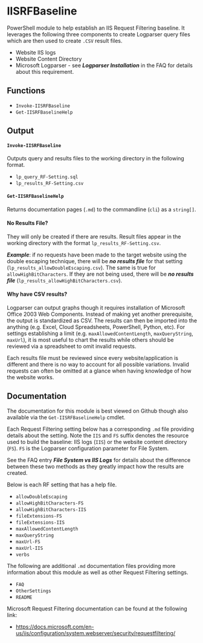 # IISRFBaseline #

PowerShell module to help establish an IIS Request Filtering baseline. It leverages the following three components to create Logparser query files which are then used to create `.CSV` result files.

* Website IIS logs
* Website Content Directory
* Microsoft Logparser - see ***Logparser Installation*** in the FAQ for details about this requirement.

## Functions ##

* `Invoke-IISRFBaseline`
* `Get-IISRFBaselineHelp`

## Output ##

#### `Invoke-IISRFBaseline` ####

Outputs query and results files to the working directory in the following format.

* `lp_query_RF-Setting.sql`
* `lp_results_RF-Setting.csv`

#### `Get-IISRFBaselineHelp` ####

Returns documentation pages (`.md`) to the commandline (`cli`) as a `string[]`.

#### No Results File? ####

They will only be created if there are results. Result files appear in the working directory with the format `lp_results_RF-Setting.csv`. 

***Example***: if no requests have been made to the target website using the double escaping technique, there will be ***no results file*** for that setting (`lp_results_allowDoubleEscaping.csv`). The same is true for `allowHighBitCharacters`. If they are not being used, there will be ***no results file*** (`lp_results_allowHighBitCharacters.csv`).

#### Why have CSV results? ####

Logparser can output graphs though it requires installation of Microsoft Office 2003 Web Components. Instead of making yet another prerequisite, the output is standardized as CSV. The results can then be imported into the anything (e.g. Excel, Cloud Spreadsheets, PowerShell, Python, etc). For settings establishing a limit (e.g. `maxAllowedContentLength`, `maxQueryString`, `maxUrl`), it is most useful to chart the results while others should be reviewed via a spreadsheet to omit invalid requests.

Each results file must be reviewed since every website/application is different and there is no way to account for all possible variations. Invalid requests can often be omitted at a glance when having knowledge of how the website works.

## Documentation ##

The documentation for this module is best viewed on Github though also available via the `Get-IISRFBaselineHelp` cmdlet.

Each Request Filtering setting below has a corresponding `.md` file providing details about the setting. Note the `IIS` and `FS` suffix denotes the resource used to build the baseline: IIS logs (`IIS`) or the website content directory (`FS`). `FS` is the Logparser configuration parameter for File System. 

See the FAQ entry ***File System vs IIS Logs*** for details about the difference between these two methods as they greatly impact how the results are created.

Below is each RF setting that has a help file.

* `allowDoubleEscaping`
* `allowHighBitCharacters-FS`
* `allowHighBitCharacters-IIS`
* `fileExtensions-FS`
* `fileExtensions-IIS`
* `maxAllowedContentLength`
* `maxQueryString`
* `maxUrl-FS`
* `maxUrl-IIS`
* `verbs`

The following are additional `.md` documentation files providing more information about this module as well as other Request Filtering settings.

* `FAQ`
* `OtherSettings`
* `README`

Microsoft Request Filtering documentation can be found at the following link:

* https://docs.microsoft.com/en-us/iis/configuration/system.webserver/security/requestfiltering/
